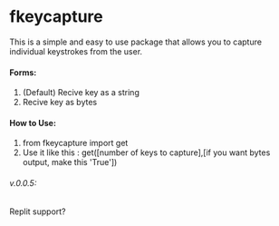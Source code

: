 # fkeycapture
This is a simple and easy to use package that allows you to capture individual keystrokes from the user.
#### Forms:
1. (Default) Recive key as a string
2. Recive key as bytes
#### How to Use:
1. from fkeycapture import get
2. Use it like this 
: get([number of keys to capture],[if you want bytes output, make this 'True'])
###### v.0.0.5:
Replit support?